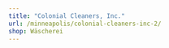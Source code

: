 ```yaml
---
title: "Colonial Cleaners, Inc."
url: /minneapolis/colonial-cleaners-inc-2/
shop: Wäscherei
---
```

